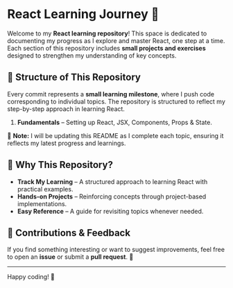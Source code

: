# React Learning Journey 🚀

Welcome to my **React learning repository**! This space is dedicated to documenting my progress as I explore and master React, one step at a time. Each section of this repository includes **small projects and exercises** designed to strengthen my understanding of key concepts.

## 📌 Structure of This Repository

Every commit represents a **small learning milestone**, where I push code corresponding to individual topics. The repository is structured to reflect my step-by-step approach in learning React.
1. **Fundamentals** – Setting up React, JSX, Components, Props & State.


📝 **Note:** I will be updating this README as I complete each topic, ensuring it reflects my latest progress and learnings.


## 🎯 Why This Repository?

- **Track My Learning** – A structured approach to learning React with practical examples.
- **Hands-on Projects** – Reinforcing concepts through project-based implementations.
- **Easy Reference** – A guide for revisiting topics whenever needed.

## 🌟 Contributions & Feedback

If you find something interesting or want to suggest improvements, feel free to open an **issue** or submit a **pull request**. 🚀

---

Happy coding! 🎉
